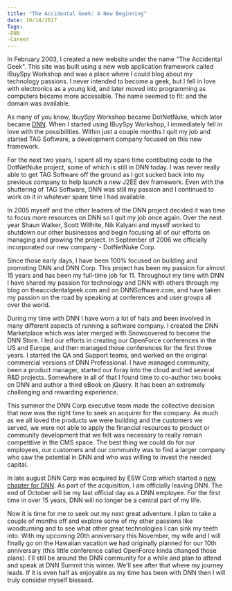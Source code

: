 ```yaml
---
title: "The Accidental Geek: A New Beginning"
date: 10/14/2017
Tags: 
-DNN
-Career
---
```


In February 2003, I created a new website under the name "The Accidental Geek". This site was built using a new web application framework called IBuySpy Workshop and was a place where I could blog about my technology passions. I never intended to become a geek, but I fell in love with electronics as a young kid, and later moved into programming as computers became more accessible. The name seemed to fit: and the domain was available.

As many of you know, IbuySpy Workshop became DotNetNuke, which later became [DNN](http://www.dnnsoftware.com). When I started using IBuySpy Workshop, I immediately fell in love with the possibilities. Within just a couple months I quit my job and started TAG Software, a development company focused on this new framework.

For the next two years, I spent all my spare time contibuting code to the DotNetNuke project, some of which is still in DNN today. I was never really able to get TAG Software off the ground as I got sucked back into my previous company to help launch a new J2EE dev framework. Even with the shuttering of TAG Software, DNN was still my passion and I continued to work on it in whatever spare time I had available.

In 2005 myself and the other leaders of the DNN project decided it was time to focus more resources on DNN so I quit my job once again. Over the next year Shaun Walker, Scott Willhite, Nik Kalyani and myself worked to shutdown our other businesses and begin focusing all of our efforts on managing and growing the project. In September of 2006 we officially incorporated our new company - DotNetNuke Corp.

Since those early days, I have been 100% focused on building and promoting DNN and DNN Corp. This project has been my passion for almost 15 years and has been my full-time job for 11. Throughout my time with DNN I have shared my passion for technology and DNN with others through my blog on theaccidentalgeek.com and on DNNSoftware.com, and have taken my passion on the road by speaking at conferences and user groups all over the world.

During my time with DNN I have worn a lot of hats and been involved in many different aspects of running a software company. I created the DNN Marketplace which was later merged with Snowcovered to become the DNN Store. I led our efforts in creating our OpenForce conferences in the US and Europe, and then managed those conferences for the first three years. I started the QA and Support teams, and worked on the original commercial versions of DNN Professional. I have managed community, been a product manager, started our foray into the cloud and led several R&D projects. Somewhere in all of that I found time to co-author two books on DNN and author a third eBook on jQuery. It has been an extremely challenging and rewarding experience.

This summer the DNN Corp executive team made the collective decision that now was the right time to seek an acquirer for the company. As much as we all loved the products we were building and the customers we served, we were not able to apply the financial resources to product or community development that we felt was necessary to really remain competitive in the CMS space. The best thing we could do for our employees, our customers and our community was to find a larger company who saw the potential in DNN and who was willing to invest the needed capital.

In late august DNN Corp was acquired by ESW Corp which started a [new chapter for DNN](http://www.dnnsoftware.com/community-blog/cid/155443/a-new-chapter-for-dnn). As part of the acquisition, I am officially leaving DNN. The end of October will be my last official day as a DNN employee. For the first time in over 15 years, DNN will no longer be a central part of my life.

Now it is time for me to seek out my next great adventure. I plan to take a couple of months off and explore some of my other passions like woodturning and to see what other great technologies I can sink my teeth into. With my upcoming 20th anniversary this November, my wife and I will finally go on the Hawaiian vacation we had originally planned for our 10th anniversary (this little conference called OpenForce kinda changed those plans). I'll still be around the DNN community for a while and plan to attend and speak at DNN Summit this winter. We'll see after that where my journey leads. If it is even half as enjoyable as my time has been with DNN then I will truly consider myself blessed.
